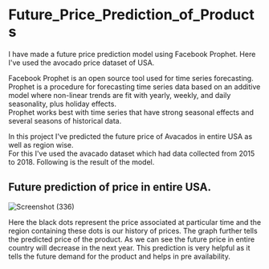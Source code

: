 # Future_Price_Prediction_of_Products
I have made a future price prediction model using Facebook Prophet. Here I've used the avocado price dataset of USA.


Facebook Prophet is an open source tool used for time series forecasting. <br/>
Prophet is a procedure for forecasting time series data based on an additive model where non-linear trends are fit with yearly, weekly, and daily seasonality, plus holiday effects.<br/>
Prophet works best with time series that have strong seasonal effects and several seasons of historical data. 


In this project I've predicted the future price of Avacados in entire USA as well as region wise.<br/>
For this I've used the avacado dataset which had data collected from 2015 to 2018. Following is the result of the model.




## Future prediction of price in entire USA.
![Screenshot (336)](https://user-images.githubusercontent.com/57986361/84913293-02864580-b0d8-11ea-9a01-2d7abbfe0db2.png)

Here the black dots represent the price associated at particular time and the region containing these dots is our history of prices.
The graph further tells the predicted price of the product. As we can see the future price in entire country will decrease in the next year. This prediction is very helpful as it tells the future demand for the product and helps in pre availability.


